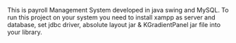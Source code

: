 This is payroll Management System developed in java swing and MySQL.
To run this project on your system you need to install xampp as server and database,
set jdbc driver, absolute layout jar & KGradientPanel jar file into your library.


